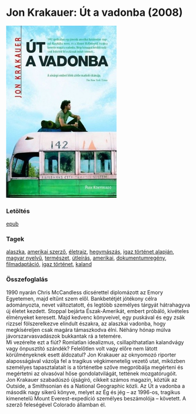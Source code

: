# <a name="id_797">Jon Krakauer: Út a vadonba (2008)</a>
<img src="https://github.com/BercziSandor/calibre_lib/raw/main/libs/main/Jon%20Krakauer/Ut%20a%20vadonba%20%28797%29/cover.jpg" alt="cover" width="300"/>

### Letöltés
[epub](https://github.com/BercziSandor/calibre_lib/raw/main/libs/main/Jon%20Krakauer/Ut%20a%20vadonba%20%28797%29/Ut%20a%20vadonba%20-%20Jon%20Krakauer.epub)

### Tagek
[alaszka](https://github.com/berczisandor/calibre_lib/libs/main/_tags/alaszka.md), [amerikai szerző](https://github.com/berczisandor/calibre_lib/libs/main/_tags/amerikai%20szerz%c5%91.md), [életrajz](https://github.com/berczisandor/calibre_lib/libs/main/_tags/%c3%a9letrajz.md), [hegymászás](https://github.com/berczisandor/calibre_lib/libs/main/_tags/hegym%c3%a1sz%c3%a1s.md), [igaz történet alapján](https://github.com/berczisandor/calibre_lib/libs/main/_tags/igaz%20t%c3%b6rt%c3%a9net%20alapj%c3%a1n.md), [magyar nyelvű](https://github.com/berczisandor/calibre_lib/libs/main/_tags/magyar%20nyelv%c5%b1.md), [természet](https://github.com/berczisandor/calibre_lib/libs/main/_tags/term%c3%a9szet.md), [útleírás](https://github.com/berczisandor/calibre_lib/libs/main/_tags/%c3%batle%c3%adr%c3%a1s.md), [amerikai](https://github.com/berczisandor/calibre_lib/libs/main/_tags/amerikai.md), [dokumentumregény](https://github.com/berczisandor/calibre_lib/libs/main/_tags/dokumentumreg%c3%a9ny.md), [filmadaptáció](https://github.com/berczisandor/calibre_lib/libs/main/_tags/filmadapt%c3%a1ci%c3%b3.md), [igaz történet](https://github.com/berczisandor/calibre_lib/libs/main/_tags/igaz%20t%c3%b6rt%c3%a9net.md), [kaland](https://github.com/berczisandor/calibre_lib/libs/main/_tags/kaland.md)

### Összefoglalás
<div>
<p>1990 ​nyarán Chris McCandless dicsérettel diplomázott az Emory Egyetemen, majd eltűnt szem elől. Bankbetétjét jótékony célra adományozta, nevet változtatott, és legtöbb személyes tárgyát hátrahagyva új életet kezdett. Stoppal bejárta Észak-Amerikát, embert próbáló, kivételes élményeket keresett. Majd kedvenc könyveivel, egy puskával és egy zsák rizzsel fölszerelkezve elindult északra, az alaszkai vadonba, hogy megkíséreljen csak magára támaszkodva élni. Néhány hónap múlva jávorszarvasvadászok bukkantak rá a tetemére.<br>Mi vezérelte ezt a fiút? Romlatlan idealizmus, csillapíthatatlan kalandvágy vagy önpusztító szándék? Felelőtlen volt vagy előre nem látott körülményeknek esett áldozatul? Jon Krakauer az oknyomozó riporter alaposságával vázolja fel a tragikus végkimenetelig vezető utat, miközben személyes tapasztalatait is a történetbe szőve megpróbálja megérteni és megértetni az olvasóval hőse gondolatvilágát, tettének mozgatórugóit.<br>Jon Krakauer szabadúszó újságíró, cikkeit számos magazin, köztük az Outside, a Smithsonian és a National Geographic közli. Az Út a vadonba a második nagy sikerű könyve, melyet az Ég és jég – az 1996-os, tragikus kimenetelű Mount Everest-expedíció személyes beszámolója – követett. A szerző feleségével Colorado államban él.</p></div>


